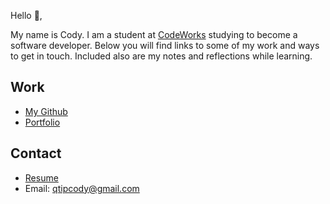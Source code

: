 Hello 👋, 

My name is Cody. I am a student at [CodeWorks](https://boisecodeworks.com) studying to become a software developer. Below you will find links to some of my work and ways to get in touch. Included also are my notes and reflections while learning. 

## Work

* [My Github](https://github.com/partypete92)
* [Portfolio](https://partypete92.github.io/)

## Contact

* [Resume](https://partypete92.github.io/resume)
* Email: qtipcody@gmail.com
